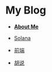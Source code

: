 # My Blog
- **[About Me](https://github.com/jackalchenxu/jackalchenxu/issues/8)**

- [Solana](https://github.com/jackalchenxu/jackalchenxu/issues/9)
- [前端](https://github.com/jackalchenxu/jackalchenxu/issues/13)
- [胡说](https://github.com/jackalchenxu/jackalchenxu/issues/10)
